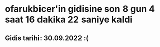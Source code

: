 # ofarukbicer'in gidisine son 8 gun 4 saat 16 dakika 22 saniye kaldi

## Gidis tarihi: 30.09.2022 :(